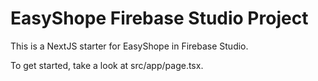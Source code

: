 
# EasyShope Firebase Studio Project

This is a NextJS starter for EasyShope in Firebase Studio.

To get started, take a look at src/app/page.tsx.

